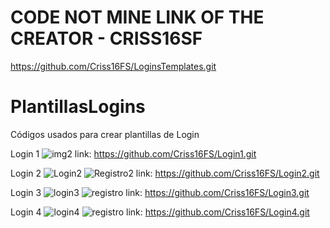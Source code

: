 



# CODE NOT MINE LINK OF THE CREATOR - CRISS16SF

https://github.com/Criss16FS/LoginsTemplates.git




# PlantillasLogins
Códigos usados para crear plantillas de Login



Login 1
![img2](https://github.com/Criss16FS/LoginsTemplates/assets/113220675/0c6c94a9-0e31-4b0d-92c1-63f01efb386f)
link: https://github.com/Criss16FS/Login1.git

Login 2
![Login2](https://github.com/Criss16FS/LoginsTemplates/assets/113220675/b5d67fd2-c578-481b-907a-5d6caff72bae)
![Registro2](https://github.com/Criss16FS/LoginsTemplates/assets/113220675/093e95b1-34ec-454c-a934-5d95f04cec2f)
link: https://github.com/Criss16FS/Login2.git

Login 3
![login3](https://github.com/Criss16FS/LoginsTemplates/assets/113220675/7a533f30-8f4d-4e7d-929c-665bd50eeaa5)
![registro](https://github.com/Criss16FS/LoginsTemplates/assets/113220675/063f1505-a164-4450-94a7-3c8f024fe0c1)
link: https://github.com/Criss16FS/Login3.git

Login 4
![login4](https://github.com/Criss16FS/LoginsTemplates/assets/113220675/18865f0f-a055-47cf-aad3-0c92420b65d1)
![registro](https://github.com/Criss16FS/LoginsTemplates/assets/113220675/ef822401-c320-4629-b3b7-88559479fd89)
link: https://github.com/Criss16FS/Login4.git
